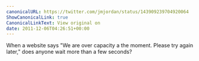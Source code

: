 ```yaml
---
canonicalURL: https://twitter.com/jmjordan/status/143909239704920064
ShowCanonicalLink: true
CanonicalLinkText: View original on
date: 2011-12-06T04:26:51+00:00
---
```

When a website says "We are over capacity a the moment. Please try again later," does anyone wait more than a few seconds?